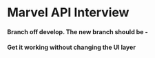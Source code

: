 # Marvel API Interview


#### Branch off develop. The new branch should be <last name>-<first name>
#### Get it working without changing the UI layer